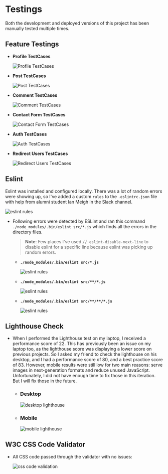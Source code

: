# Testings

Both the development and deployed versions of this project has been manually tested multiple times.

## Feature Testings

- **Profile TestCases**

  ![Profile TestCases](./src/assets/readme-images/profiles-testcases.png)

- **Post TestCases**

  ![Post TestCases](./src/assets/readme-images/posts-testcases.png)

- **Comment TestCases**

  ![Comment TestCases](./src/assets/readme-images/comments-testcases.png)

- **Contact Form TestCases**

  ![Contact Form TestCases](./src/assets/readme-images/contact-form-testcases.png)

- **Auth TestCases**

  ![Auth TestCases](./src/assets/readme-images/auth-testcases.png)

- **Redirect Users TestCases**

  ![Redirect Users TestCases](./src/assets/readme-images/redirect-user-testcases.png)

## Eslint

Eslint was installed and configured locally. There was a lot of random errors were showing up, so I've added a custom `rules` to the `.eslintrc.json` file with help from alumni student Ian Meigh in the Slack channel.

![eslint rules](./src/assets/readme-images/eslint-rules.png)

- Following errors were detected by ESLint and ran this command `./node_modules/.bin/eslint src/*.js` which finds all the errors in the directory files.

  > **Note**: Few places I've used `// eslint-disable-next-line` to disable eslint for a specific line because eslint was picking up random errors.

  - **`./node_modules/.bin/eslint src/*.js`**

    ![eslint rules](./src/assets/readme-images/eslint-errors-1.png)

  - **`./node_modules/.bin/eslint src/**/*.js`**

    ![eslint rules](./src/assets/readme-images/eslint-errors-2.png)

  - **`./node_modules/.bin/eslint src/**/**/*.js`**

    ![eslint rules](./src/assets/readme-images/eslint-errors-3.png)

## Lighthouse Check

- When I performed the Lighthouse test on my laptop, I received a performance score of 22. This has previously been an issue on my laptop too, as the lighthouse score was displaying a lower score on previous projects. So I asked my friend to check the lighthouse on his desktop, and I had a performance score of 80, and a best practice score of 83. However, mobile results were still low for two main reasons: serve images in next-generation formats and reduce unused JavaScript. Unfortunately, I did not have enough time to fix those in this iteration. But I will fix those in the future.

  - ### Desktop

    ![desktop lighthouse](./src/assets/readme-images/desktop-lighouse.png)

  - ### Mobile

    ![mobile lighthouse](./src/assets/readme-images/Mobile-lighouse.png)

## W3C CSS Code Validator

- All CSS code passed through the validator with no issues:

  ![css code validation](./src/assets/readme-images/css-code-validation.png)

